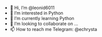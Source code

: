 - 👋 Hi, I’m @leonid6011
- 👀 I’m interested in Python
- 🌱 I’m currently learning Python
- 💞️ I’m looking to collaborate on ...
- 📫 How to reach me Telegram: @echrysta
<!---
leonid6011/leonid6011 is a ✨ special ✨ repository because its `README.md` (this file) appears on your GitHub profile.
You can click the Preview link to take a look at your changes.
--->
